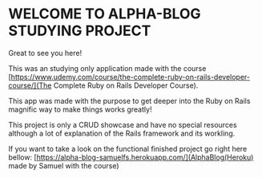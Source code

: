 # WELCOME TO ALPHA-BLOG STUDYING PROJECT

Great to see you here!

This was an studying only application made with the course [https://www.udemy.com/course/the-complete-ruby-on-rails-developer-course/](The Complete Ruby on Rails Developer Course).

This app was made with the purpose to get deeper into the Ruby on Rails magnific way to make things works greatly!

This project is only a CRUD showcase and have no special resources although a lot of explanation of the Rails framework and its workling.

If you want to take a look on the functional finished project go right here bellow:
[https://alpha-blog-samuelfs.herokuapp.com/](AlphaBlog(Heroku) made by Samuel with the course)
